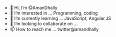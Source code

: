 - 👋 Hi, I’m @AmanDhally
- 👀 I’m interested in ... Programming, coding
- 🌱 I’m currently learning ... JavaScript, Angular.JS
- 💞️ I’m looking to collaborate on ...
- 📫 How to reach me ... twitter@amandhally

<!---
AmanDhally/AmanDhally is a ✨ special ✨ repository because its `README.md` (this file) appears on your GitHub profile.
You can click the Preview link to take a look at your changes.
--->

